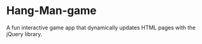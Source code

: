 # Hang-Man-game
A fun interactive game app that dynamically updates HTML pages with the jQuery library.
